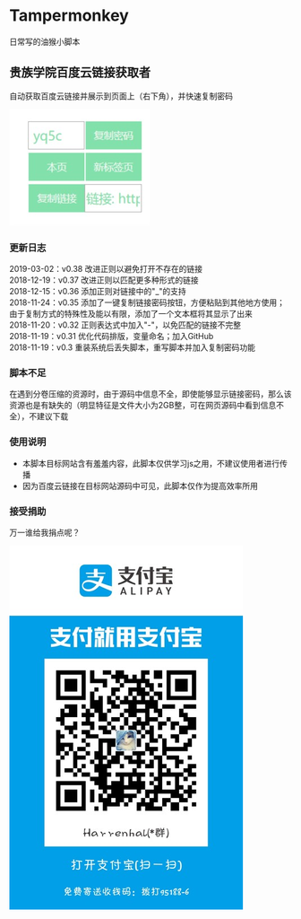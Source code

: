 # Tampermonkey

日常写的油猴小脚本

## 贵族学院百度云链接获取者

自动获取百度云链接并展示到页面上（右下角），并快速复制密码

![实例](贵族学院链接获取.jpg)

### 更新日志

2019-03-02：v0.38 改进正则以避免打开不存在的链接 <br>
2018-12-19：v0.37 改进正则以匹配更多种形式的链接 <br>
2018-12-15：v0.36 添加正则对链接中的"_"的支持 <br>
2018-11-24：v0.35 添加了一键复制链接密码按钮，方便粘贴到其他地方使用；由于复制方式的特殊性及能以有限，添加了一个文本框将其显示了出来 <br>
2018-11-20：v0.32 正则表达式中加入"-"，以免匹配的链接不完整 <br>
2018-11-19：v0.31 优化代码排版，变量命名；加入GitHub <br>
2018-11-19：v0.3 重装系统后丢失脚本，重写脚本并加入复制密码功能 

### 脚本不足

在遇到分卷压缩的资源时，由于源码中信息不全，即使能够显示链接密码，那么该资源也是有缺失的（明显特征是文件大小为2GB整，可在网页源码中看到信息不全），不建议下载

### 使用说明

+ 本脚本目标网站含有羞羞内容，此脚本仅供学习js之用，不建议使用者进行传播
+ 因为百度云链接在目标网站源码中可见，此脚本仅作为提高效率所用

### 接受捐助

万一谁给我捐点呢？

![alipay](collection-code.jpg)
